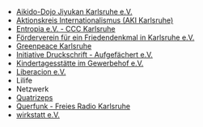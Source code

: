 * [Aikido-Dojo Jiyukan Karlsruhe e.V.](http://www.aikido-jiyukan.de)
* [Aktionskreis Internationalismus (AKI Karlsruhe)](http://aki-karlsruhe.de)
* [Entropia e.V. - CCC Karlsruhe](https://entropia.de)
* [Förderverein für ein Friedendenkmal in Karlsruhe e.V.](http://friedensdenkmal-karlsruhe.de)
* [Greenpeace Karlsruhe](http://www.greenpeace-karlsruhe.de)
* [Initiative Druckschrift - Aufgefächert e.V.](https://druckschrift-ka.de)
* [Kindertagesstätte im Gewerbehof e.V.](https://kita-im-gewerbehof.de)
* [Liberacion e.V.](https://www.cafe-liberacion.de)
* Lilife
* Netzwerk
* [Quatrizeps](http://www.quatrizeps.de)
* [Querfunk - Freies Radio Karlsruhe](https://querfunk.info)
* [wirkstatt e.V.](https://www.wirkstatt.com)
